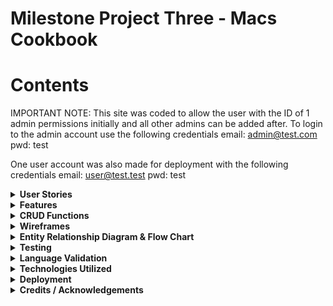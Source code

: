 # Milestone Project Three - Macs Cookbook
# Contents

IMPORTANT NOTE: This site was coded to allow the user with the ID of 1 admin permissions initially and all other admins can be added after.
To login to the admin account use the following credentials
email: admin@test.com
pwd: test

One user account was also made for deployment with the following credentials
email: user@test.test
pwd: test

<details>
<summary><b>User Stories<b></summary>

## Site ownership goals
The site was created for a fictional owner who requires a cookbook app for users to log in and share recipes for a community culinary experience.
## Visitor/User Goals
### Logged in user goals

As a logged in user, I would like to be able to contribute my own recipes to the site

As a logged in user, I would like to be able to adjust and delete the recipes I have submitted on the website at my own leisure

As a logged in user, I would like the flexibility to change my email and password when I need to

As a logged in user I would like to be able to navigate around the site structure easily and understand the layout of the site instinctively

As a logged user, I would like to be able to delete my account if I decide to leave the site at a later date

### Logged out user goals

As a logged out user, I would like to be able to access the register page to create an account and get feedback based on a successful registration

As a logged out user, I would like to be able to sign in and access the site

As a logged out user, I would like feedback on my form submissions and and confirmation of loggin out successfully

### Logged in admin goals

As an admin, I would like to be able to grant/remove admin access to trusted users on the site

As an admin, I would like to see which users currently have admin privileges on the site for a clear picture of who has access

As a admin, I would like to be able to police the site using my permissions as a way to edit/remove other users recipes if they are used inappropriately on the site.
</details>

<details>
<summary><b>Features</b></summary>

## Site wide
The implementation of a global navbar and footer to make a uniform user experience has been completed site wide
- As a logged in user I would like to be able to navigate around the site structure easily and understand the layout of the site instinctively
## Pre Login
The user experience is limited to only 2 pages before logging in, from here they can navigate to the login page or sign up page
## Home Page
On the home page, users can take the opportunity to view both their own created recipes, and also the communities additions to the site, the CRUD functionality on the home page is read only by design to ensure that the recipes of other users are protected and cannot be edited or deleted. If a user clicks on view recipe to expand this page, they can see a more in depth view of the recipe they have clicked, and if they are an administrator of the site or the owner of the recipe they will have access to edit or delete on that page.
## Account Page
In the account page the user is presented with a collapsible set of forms offering multiple functionalities
### Change Password
The user can opt to change the password in the database by supplying the app with the old password and the new request to take its place, the user is once again given a modal to confirm and guard against accidental changes. The act of supplying the old password is used as a security measure to prevent malicious intent on the site.
### Change email
In the email section of the page the user is presented with the current email address linked to the account for reference, they are given the option to change to a new email via a form and presented with a modal to confirm the selection and submit to the database. Due to the database model requiring each email to be unique, if the user requests an email already in the database it will reject the request and provide feedback to the user on the nature of the rejection.
### Delete account
The user is provided with an option to remove the account from the database after supplying the form with the email associated to their own account, the function queries the email provided with the current session user to prevent and foul play and only allow for the deletion of the logged in account.
## Recipes Page
In the recipes page, the user is able to view all recipe submissions made by themselves with the option to update the recipes and also to delete them.

Upon clicking the edit button, the user is directed to a prefilled form referencing all of the recipes current values, allowing the user to change whatever is neccessary and resubmit the form back to the database to be updated.

To ensure no accidental deletions of the recipes, a modal has been implemented requiring the user to confirm the attempt before the recipe is removed from the database
## Add recipe page
The add recipe page allows a user to submit a recipe of their choice by filling out a simple form regarding the recipe name, time ingredients, steps and provide an image URL for a photograph
## Edit recipe
The edit recipe function allows users to click the button to change a mistake in the recipe they have already submitted, the recipe will load into a pre filled form and the user then just makes the necessary changes then submits the form
## Admin Features
On the admin page, an admin can add or remove access to admin features using the user email of the account needing the access using a simple form with a checkbox to add/remove privilege

The admin page also allows admins to view other admins on the site for clarity to protect against unwanted or unneccesary access of the privileges.

Additionally, having admin permission also lets users edit and delete recipes on the home page that they do not own to ensure compliance with site etiquette.

## Error Pages
### 404 Error
An error page was designed for a 404 error and allows the user to navigate back to the home page if logged in using a button on the page, if the user is not logged in it will direct them to the login page
### 500 Error
An error page was designed for a 500 error and allows the user to navigate back to the home page if logged in using a button on the page, if the user is not logged in it will direct them to the login page

## If/Else statement for admins
The site was built using an if else statement regarding admins and will only display the admin page on the navigation menu if the user does have admin permissions, if a non admin user tries to access this page via the URL they will be returned home and have a message flashed on screen to inform them they are not an administrator

## Features left to implement
### Forgot Password Form
A feature that can be implemented in the future would be the forgot password form, I would place this at the bottom of the login page and use the following steps to implement the feature.

- Fill email form
- Query database for email
- If it exists, connect to an API to send email and allow the user to change password using the change password function.

<<<<<<< HEAD
### Sort function on recipes page
Another function left to implement is the sort function on the recipes page which if implemented would allow the page to sort recipe names from a-z.
=======
### Sort recipes on recipe page
Another feature to be implemented on the site is to sort the recipes owned by the user alphabetically. This functionality could be implemented by changing the return function in the models file from an fstring and filtering by the name of the recipe before displaying in the recipes page.
>>>>>>> 4254e60c5fe26d6743a04c714884ff87ceb50d18
</details>

<details>
<summary><b>CRUD Functions</b></summary>

### Create
Sign In function
- As a logged out user, I would like to be able to sign in and access the site
- As a logged out user, I would like to be able to access the register page to create an account and get feedback based on a successful registration

Create recipe function
- As a logged in user, I would like to be able to contribute my own recipes to the site

### Read
Reads database to filter all recipes to home page

Reads database to filter current user recipe to recipes page

Reads database to filter first name to replace "Mac's Cookbook' in title

Reads database to supply email in account page

Verifies old email, password and current email before allowing changes on account page

Admins can view other admin users via the admin page
### Update
User can update recipes that is associated with their account
- As a logged in user, I would like to be able to adjust and delete the recipes I have submitted on the website at my own leisure

The user can change email addresses for the account if neccessary in the database
- As a logged in user, I would like the flexibility to change my email and password when I need t

The user can update the account password via the account page
- As a logged in user, I would like the flexibility to change my email and password when I need to

Toggle admin function
- As an admin, I would like to be able to grant/remove admin access to trusted users on the site

### Delete
The user has the option to remove/delete recipes from their account and the database

The user can delete the account from the website permanently
- As a logged user, I would like to be able to delete my account if I decide to leave the site at a later date
</details>

<details>
<summary><b>Wireframes</b></summary>

## Login
Wire frames of the login page were created to provide a positive user experience, offering clear contrasts and large font sizes with minimal clutter

![Login Desktop Wireframe](/cookbook/docs/Wireframes/Desktop/signin-desktop.png "Login Desktop Wireframe")

## Sign Up
The sign up page wireframe was created with the idea of keeping the screen clutter free and easy to read.

![Register Desktop Wireframe](/cookbook/docs/Wireframes/Desktop/signup-desktop.png "Register Desktop Wireframe")

## Home
The home wireframe was designed to allow for a display of community recipes and allow the user to browse freely for inspiration

![Home Desktop Wireframe](/cookbook/docs/Wireframes/Desktop/home-desktop.png "Home Desktop Wireframe")

## Recipes
The recipes page wireframe was designed to show the users recipes in a clear and uncluttered manner offering good contrast ratios and easy to read buttons

![Recipes Desktop Wireframe](/cookbook/docs/Wireframes/Desktop/recipes-desktop.png "Recipes Desktop Wireframe")

## Add a recipe
The add a recipe form was created with the intention of allowing the user to upload recipes in a simple manner providing the necessary information alongside verification of the submission

![Add recipes Desktop Wireframe](/cookbook/docs/Wireframes/Desktop/add-recipe-desktop.png "Add recipes Desktop Wireframe")

## Edit a recipe
The edit page was designed to be clear and concise with one form only. allowing the user to focus on the editing with minimal distractions

![Edit recipes Desktop Wireframe](/cookbook/docs/Wireframes/Desktop/edit-recipe-desktop.png "Edit recipes Desktop Wireframe")

## Account
The account page was designed to be collapsible to allow for minimal screen clutter when filling out forms in the page

![Account Desktop Wireframe](/cookbook/docs/Wireframes/Desktop/account-desktop.png "Account Desktop Wireframe")

## Admin
The admin page was designed to allow admin access on the site.

![Admin Desktop Wireframe](/cookbook/docs/Wireframes/Desktop/admin-desktop.png "Admin Desktop Wireframe")
## Expand Recipe 
The expand recipe page is active when clicking view on a recipe and queries the individual recipe for display on its own page for viewing.

![Expand recipe Desktop Wireframe](/cookbook/docs/Wireframes/Desktop/expand-recipe-desktop.png "Expand recipe Desktop Wireframe")
</details>
<details>
<summary><b>Entity Relationship Diagram & Flow Chart</b></summary>

## ERD Diagram

![ERD Diagram](/cookbook/docs/Diagrams/erd-diagram.png "ERD Diagram")

## Flow charts
### Login/Register
![Login flow chart](/cookbook/docs/Diagrams/login-chart.png "Login flow chart")

The login functionality of the site is presented to the user on page load alongside the sign up page in the navigation. The user is restricted to these pages until they are authenticated. If a user signs up to the site they are redirected on successful registration to the login page to continue the use of the site. 

### Delete Account
![Delete account flow chart](/cookbook/docs/Diagrams/delete-account-chart.png "Delete account flow chart")

The functionality regarding deleting an account begins at the account page once the user has logged in, the user must click the collapsible to show the delete account portion of the page and also confirm their intentions to delete by entering the email associated with that account. On form submission the backend queries the database using the current user ID and if the email written in the input field matched the current user email, the account is deleted.

### Email Changed
![Email changed flow chart](/cookbook/docs/Diagrams/email-changed-chart.png "Email changed flow chart")

The email change section of the site starts with displaying the users currently associated email with the site account, it then offers an input field for the user to submit a new email validated by the HTML before offering a modal to confirm the user choice. If the user clicks the modal the database will be queried and if no account is linked with the new email already, it will be assigned to the account. Otherwise feedback will be given to the user regarding the email being used.

### Password Change
![Password change flow chart](/cookbook/docs/Diagrams/password-change-chart.png "Password change flow chart")

The account page offers functionality for a password change to the user, the form required the user to confirm the current account password as verification of the intention to change the account, and also a new password to replace it. The database is then queried and if the current password matches the one in the database storage, it will be replaced by the new password.

### Add Recipe
![Add recipe flow chart](/cookbook/docs/Diagrams/add-recipe-chart.png "Add recipe flow chart")

The add recipe function is a simple form validated by HTML for the user to fill out. On submission of the form the database will commit the recipe to storage and reload the recipes page to show the new recipe as a card with the option to edit and delete.

### Edit Recipe
![Edit recipe flow chart](/cookbook/docs/Diagrams/edit-recipe-chart.png "Edit recipe flow chart")

Similar to the add recipe function the edit recipe uses the same form however targets the recipe ID passed to the function when clicking edit on a recipe card that the user owns. Users can only edit their own recipes.

### Delete Recipe
![Delete recipe flow chart](/cookbook/docs/Diagrams/delete-recipe-chart.png "Delete recipe flow chart")

The delete recipe function, much like the edit recipe is only available via the your recipes page and can only be used on a recipe that is owned by the current user, the function also has a modal to confirm deletion to prevent accidental deletes.

### Admin Toggle
The admin toggle function allows for a user to use the admin access panel to enable or disable additional permissions to users on the site, the checkbox next to the input field will (if ticked) enable permissions to the email submitted, if not checked and an email is submitted it will remove permissions. The function does not allow the user with the id of 1 to have permissions removed. 
</details>
<details>
<summary><b>Testing</b></summary>

## Wave testing
### 404
The 404 page was wave tested and reported the following.

![Wave testing 404](/cookbook/docs/testing/wave/desktop/wave-404-desktop.png "Wave testing 404")
### 500
The 500 page fed these stats back when wave tested

![Wave testing 500](/cookbook/docs/testing/wave/desktop/wave-500-desktop.png "Wave testing 500")
### Home
The home page gave the following results when ran through the wave tool

![Wave testing Home](/cookbook/docs/testing/wave/desktop/wave-home-desktop.png "Wave testing Home")
### Admin
The admin page reported the following results when using the wave tool.

![Wave testing Admin](/cookbook/docs/testing/wave/desktop/wave-admin-desktop.png "Wave testing Admin")
### Account
The account page was also waved, and returned these results

![Wave testing Account](/cookbook/docs/testing/wave/desktop/wave-account-desktop.png "Wave testing Account")
### Add Recipe
The add a recipe page returned the following

![Wave testing Add Recipe](/cookbook/docs/testing/wave/desktop/wave-add-recipe-desktop.png "Wave testing Add Recipe")
### Edit Recipe
The edit recipe page returned these results when waved

![Wave testing Edit Recipe](/cookbook/docs/testing/wave/desktop/wave-edit-recipe-desktop.png "Wave testing Edit Recipe")
### Recipes
The recipe page was waved and gave the below stats

![Wave testing Recipes](/cookbook/docs/testing/wave/desktop/wave-recipes-desktop.png "Wave testing Recipes")
### Sign up
The sign-up page also was ran through the tool, here are the results

![Wave testing Sign up](/cookbook/docs/testing/wave/desktop/wave-signup-desktop.png "Wave testing Sign up")
### Login
The login page returned the following results

![Wave testing Login](/cookbook/docs/testing/wave/desktop/wave-login-desktop.png "Wave testing Login")

## Lighthouse Testing
### Home
The website, in addition to using the wave tool was assessed using the Lighthouse technology of Google chrome, when using that technology on the home page it gave these stats.

![Lighthouse testing Home](/cookbook/docs/testing/lighthouse/home-lighthouse.png "Lighthouse testing Home")
### Admin
The admin page related the below stats when using the tool.

![Lighthouse testing Admin](/cookbook/docs/testing/lighthouse/admin-lighthouse.png "Lighthouse testing Admin")
### Account
the account page was also put in to lighthouse and returned these values.

![Lighthouse testing Account](/cookbook/docs/testing/lighthouse/account-lighthouse.png "Lighthouse testing Account")
### Add Recipe
When using Lighthouse on the add recipe page, it returns this analysis.

![Lighthouse testing Add Recipe](/cookbook/docs/testing/lighthouse/add-recipe-lighthouse.png "Lighthouse testing Add Recipe")
### Edit Recipe
The edit recipe page analysis from lighthouse is as follows.

![Lighthouse testing Edit Recipe](/cookbook/docs/testing/lighthouse/edit-recipe-lighthouse.png "Lighthouse testing Edit Recipe")
### Recipes
When assessing the recipes page in lighthouse, it returns these values.

![Lighthouse testing Recipes](/cookbook/docs/testing/lighthouse/recipes-lighthouse.png "Lighthouse testing Recipes")
### Sign up
The sign-up page was also assessed, the report purported the following. The page unfortunately did not return as high a score as the others majoritively due to unused JavaScript. These scripts are inherited from the base template as initializes site wide.

![Lighthouse testing Sign up](/cookbook/docs/testing/lighthouse/signup-lighthouse.png "Lighthouse testing Sign up")
### Login
The login page was also assessed and returned the following, again this page was negatively impacted during these tests by loading unused JavaScript on the page as a result of inheriting from the base template.

![Lighthouse testing Login](/cookbook/docs/testing/lighthouse/login-lighthouse.png "Lighthouse testing Login")
## Functional Testing
### Base Template
Functional testing on the navigation menu of the base template was as follows

![Base functional tests](/cookbook/docs/testing/functional/base-tests.png "Base functional tests")

![Base Admin functional tests](/cookbook/docs/testing/functional/base-admin-tests.png "Base Admin functional tests")

### Home

Functional testing of the home template was as follows

![Home functional tests](/cookbook/docs/testing/functional/home-tests.png "Home functional tests")

### 404

The 404 page testing purported the following

![404 functional tests](/cookbook/docs/testing/functional/404-tests.png "404 functional tests")

### 500

The 500 page purports the following

![500 functional tests](/cookbook/docs/testing/functional/500-tests.png "500 functional tests")

### Account

Testing on the account page shows the following

![Account functional tests](/cookbook/docs/testing/functional/account-tests.png "Account functional tests")

### Add Recipe

The testing on the add recipe page shows the following

![Add recipe functional tests](/cookbook/docs/testing/functional/add-recipe-tests.png "Add recipe functional tests")

### Edit Recipe

The testing on the edit recipe page shows the following

![Edit recipe functional tests](/cookbook/docs/testing/functional/edit-recipe-tests.png "Edit recipe functional tests")

### Recipe

The recipe page testing was as follows

![Recipe functional tests](/cookbook/docs/testing/functional/recipe-tests.png "Recipe functional tests")

### Admin

The admin page was also tested for functionality

![Admin functional tests](/cookbook/docs/testing/functional/admin-tests.png "Admin functional tests")

### Login

The login page was tested as follows

![Login functional tests](/cookbook/docs/testing/functional/login-tests.png "Login functional tests")

### Sign Up

The sign up page was tested for the following criteria

![Sign up functional tests](/cookbook/docs/testing/functional/signup-tests.png "Sign up functional tests")

### Bugs

</details>
<details>
<summary>Language Validation</summary>

## HTML
The html parts of the website have been ran through validation software to ensure compliance with HTML standards on the web. You can see the reports below.
### Home
![Home HTML Validation](/cookbook/docs/testing/validators/html/home-html.png "Home HTML Validation")
### Account
![Account HTML Validation](/cookbook/docs/testing/validators/html/account-html.png "Account HTML Validation")
### Admin
![Admin HTML Validation](/cookbook/docs/testing/validators/html/admin-html.png "Admin HTML Validation")
### Recipes
![Recipes HTML Validation](/cookbook/docs/testing/validators/html/recipes-html.png "Recipes HTML Validation")
### Add Recipe
![Add Recipe HTML Validation](/cookbook/docs/testing/validators/html/add-recipe-html.png "Add Recipe HTML Validation")
### Edit Recipe
![Edit Recipe HTML Validation](/cookbook/docs/testing/validators/html/edit-recipe-html.png "Edit Recipe HTML Validation")
### Expand Recipe
#### Admin
![Expand Admin HTML Validation](/cookbook/docs/testing/validators/html/expand-recipe-admin-html.png "Expand Admin HTML Validation")
#### Non Admin
![Expand Non Admin HTML Validation](/cookbook/docs/testing/validators/html/expand-recipe-html.png "Expand Non Admin HTML Validation")
### Login
![Login HTML Validation](/cookbook/docs/testing/validators/html/login-html.png "Login HTML Validation")
### Sign Up
![Sign Up HTML Validation](/cookbook/docs/testing/validators/html/signup-html.png "Sign Up HTML Validation")

## CSS
The stylesheets were assessed using jigsaw to analyse CSS compliance with standard practises and returned the following.
![CSS Validation](/cookbook/docs/testing/validators/css/styles-css.png "CSS Validation")
## JavaScript/jQuery
The JavaScript/JQuery initialisation code was assessed using JSLint and returned the following.
![JS Validation](/cookbook/docs/testing/validators/js/initialiser-js.png "JS Validation")
## Python
The python code was ran through the validation software to ensure it is pep8 compliant and returned the following.
### Init
The init.py file returned 3 hints on validation, the hints were as follows:
1. Put white spaces around the operators. 

        app.register_blueprint(routes, url_prefix="/")

2. Put white spaces around the operators.

        app.register_blueprint(auth, url_prefix="/")

3. Add two empty lines in front of function definition

        @login_manager.user_loader

        def load_user(id):
        
            return User.query.get(int(id))

The whitespace hints refers to the slash for the url prefix

The line hint is caused by to the decorator above the function

![Auth Validation](/cookbook/docs/testing/validators/python/auth-pep8.png "Auth Validation")
### Auth
Auth file produced 6 hints in total for the following code snippets:
1. Put white spaces around the operators
2. Add two empty lines in front of function definition

        @auth.route('/login', methods = ['GET', 'POST'])

        def login():

3. Put white spaces around the operators
4. Add two empty lines in front of function definition

        @auth.route('/logout')

        @login_required

        def logout():

5. Put white spaces around the operators
6. Add two empty lines in front of function definition

        @auth.route('/signup', methods=['GET', 'POST'])

        def signup():

The whitespace hints refers to the slash before the route e.g "/login"

The line hints are caused due to the decorator above the function

![Auth Validation](/cookbook/docs/testing/validators/python/auth-pep8.png "Auth Validation")
### Models
The model evaluation returned 2 lines with hints, both lines returned were in regards to f strings returned by the model.

![Models Validation](/cookbook/docs/testing/validators/python/models-pep8.png "Models Validation")
### Routes
The routes function also returned 2 hints on lines regarding the length of statements inside of if statements, see below:

    if checkbox == 'on':

            user_exists.is_admin = True

            print(user_exists.first_name, user_exists.is_admin)

            db.session.commit()

            flash('User is now an admin', category="success")

            return redirect(url_for('routes.admin'))

The second if statements is as follows:

    if admin.is_admin:

            name = f"{admin.first_name} {admin.last_name}"

            current_admin_names.append(name)

            current_admin_names.sort()

![Routes Validation](/cookbook/docs/testing/validators/python/routes-pep8.png "Routes Validation")
</details>
<details>
<summary><b>Technologies Utilized</b></summary>

# Technologies Utilised
## HTML
HTML5 Was used to create the front end skeleton of the website, semantic HTML in the form of Head, Nav, Main and Footer tags were used to create appropriate structure.
## CSS
Custom CSS styles were utilised to resize and reposition some elements on the site in order to maximise the user experience.
### Materialize Framework
The Materialize Framework was used in order to allow for easy to put together structures and fast styles to create a better user experience for the user.
## JavaScript/JQuery
### Materialize Framework
The Materialize Framework was also used in the form of JQuery to initialize some of the components used from the framework such as carousels and collapsible menus
## Python
### Flask Framework
The Flask Framework was used to create and initialise the app in order to run the server and to navigate through the site using routing and login functionality.
### Jinja Templating
Jinja Templating was used alongside Flask modules in order to create Python implementation in the html files rendered by the app
## External utility
### Font Awesome
Font Awesome was used to generate icons for the website and to style the links in a more reader friendly fashion

</details>
<details>
<summary><b>Deployment</b></summary>

## GitHub version control

The site was created using the template provided by code institute regarding milestone project 3. The code was written in gitpod and pushed using the gitpod source control option on the side bar of the application.

### Github Pages
- Adding it to Github Pages
- To create the live link for the site, github pages was used in the following way.
- Navigate to settings
- Click on the Pages tab
- Select the branch "main"
- This will generate the link to the live site when created.
- Click Save

### Cloning
- Select the github repository to clone.
- Click on the code button to access the dropdown menu.
- Download the file then open with IDE or copy Git URL from the HTTPS dialogue box.
- Open the console window in the IDE of your choice.
- Use the 'git clone' command inside the terminal and follow the command with the url you wish to clone.
- A clone of the project will be created locally on your machine.

## Deployment to Heroku

</details>

<details>
<summary><b>Credits / Acknowledgements</b></summary>

## Books
During the creation of this site I used the book "Building Web Apps with Python and Flask" by Malhar Lathkar for help troubleshooting and general tips on creating the site

## Code
Code written inside the files was written by myself solely with the exception of components and javascript to utilize the respective components, in which I gained the structure through the materialize framework was used.

Site made for educational purposes only for assessment by Code Institute
